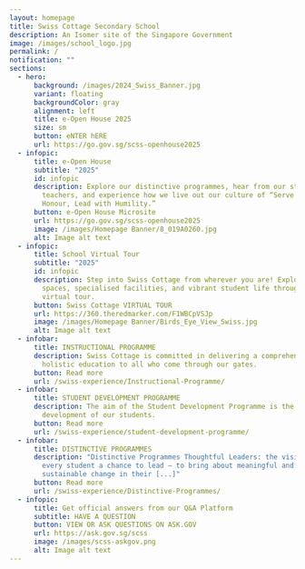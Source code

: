 ```yaml
---
layout: homepage
title: Swiss Cottage Secondary School
description: An Isomer site of the Singapore Government
image: /images/school_logo.jpg
permalink: /
notification: ""
sections:
  - hero:
      background: /images/2024_Swiss_Banner.jpg
      variant: floating
      backgroundColor: gray
      alignment: left
      title: e-Open House 2025
      size: sm
      button: eNTER hERE
      url: https://go.gov.sg/scss-openhouse2025
  - infopic:
      title: e-Open House
      subtitle: "2025"
      id: infopic
      description: Explore our distinctive programmes, hear from our students and
        teachers, and experience how we live out our culture of “Serve with
        Honour, Lead with Humility.”
      button: e-Open House Microsite
      url: https://go.gov.sg/scss-openhouse2025
      image: /images/Homepage Banner/8_019A0260.jpg
      alt: Image alt text
  - infopic:
      title: School Virtual Tour
      subtitle: "2025"
      id: infopic
      description: Step into Swiss Cottage from wherever you are! Explore our learning
        spaces, specialised facilities, and vibrant student life through our
        virtual tour.
      button: Swiss Cottage VIRTUAL TOUR
      url: https://360.theredmarker.com/F1WBCpVSJp
      image: /images/Homepage Banner/Birds_Eye_View_Swiss.jpg
      alt: Image alt text
  - infobar:
      title: INSTRUCTIONAL PROGRAMME
      description: Swiss Cottage is committed in delivering a comprehensive and
        holistic education to all who come through our gates.
      button: Read more
      url: /swiss-experience/Instructional-Programme/
  - infobar:
      title: STUDENT DEVELOPMENT PROGRAMME
      description: The aim of the Student Development Programme is the holistic
        development of our students.
      button: Read more
      url: /swiss-experience/student-development-programme/
  - infobar:
      title: DISTINCTIVE PROGRAMMES
      description: "Distinctive Programmes Thoughtful Leaders: the vision of giving
        every student a chance to lead – to bring about meaningful and
        sustainable change in their [...]"
      button: Read more
      url: /swiss-experience/Distinctive-Programmes/
  - infopic:
      title: Get official answers from our Q&A Platform
      subtitle: HAVE A QUESTION
      button: VIEW OR ASK QUESTIONS ON ASK.GOV
      url: https://ask.gov.sg/scss
      image: /images/scss-askgov.png
      alt: Image alt text
---
```

